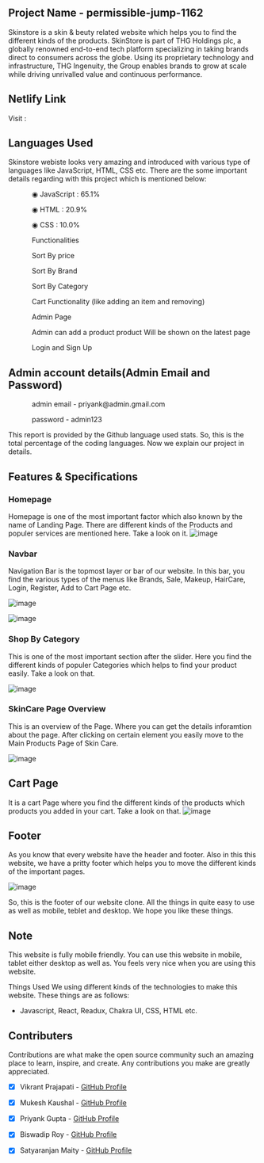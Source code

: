 ## Project Name - permissible-jump-1162
Skinstore is a skin & beuty related website which helps you to find the different kinds of the products. SkinStore is part of THG Holdings plc, a globally renowned end-to-end tech platform specializing in taking brands direct to consumers across the globe. Using its proprietary technology and infrastructure, THG Ingenuity, the Group enables brands to grow at scale while driving unrivalled value and continuous performance.

## Netlify Link

Visit : 

## Languages Used

Skinstore webiste looks very amazing and introduced with various type of languages like JavaScript, HTML, CSS etc. There are the some important details regarding with this project which is mentioned below:

<ul dir="auto">
 <ol dir="auto">◉ JavaScript : 65.1%</ol>
 <ol dir="auto">◉ HTML : 20.9%</ol>
 <ol dir="auto">◉ CSS : 10.0%</ol>
 </ul>
 <ul dir="auto">
 <ol dir="auto">Functionalities</ol>
 <ol dir="auto">Sort By price </ol>
 <ol dir="auto">Sort By Brand</ol>
 <ol dir="auto">Sort By Category</ol>
 <ol dir="auto">Cart Functionality (like adding an item and removing) </ol>
 <ol dir="auto">Admin Page</ol>
 <ol dir="auto">Admin can add a product product Will be shown on the latest page </ol>
 <ol dir="auto">Login and Sign Up </ol>
 </ul>
 
 ## Admin account details(Admin Email and Password)
  <ul dir="auto">
 
 <ol dir="auto">admin email - priyank@admin.gmail.com</ol>
 <ol dir="auto">password - admin123</ol>
 
 </ul>

This report is provided by the Github language used stats. So, this is the total percentage of the coding languages. Now we explain our project in details.

## Features & Specifications

### Homepage

Homepage is one of the most important factor which also known by the name of Landing Page. There are different kinds of the Products and populer services are mentioned here. Take a look on it.
![image](https://user-images.githubusercontent.com/97522154/208038198-80ece65b-59a6-42bc-aba6-238e8223e0f3.png)

### Navbar

Navigation Bar is the topmost layer or bar of our website. In this bar, you find the various types of the menus like Brands, Sale, Makeup, HairCare, Login, Register, Add to Cart Page etc.

![image](https://user-images.githubusercontent.com/97522154/208037197-8aa65996-50ee-4518-b64a-bf51f0e81242.png)

![image](https://user-images.githubusercontent.com/97522154/208038091-dfbe02c0-d7ae-4fce-88c6-5cab2a7d40d1.png)


### Shop By Category

This is one of the most important section after the slider. Here you find the different kinds of populer Categories which helps to find your product easily. Take a look on that.

![image](https://user-images.githubusercontent.com/97522154/208037470-2e84c1dc-794e-4fca-ac1e-9053b8353379.png)

### SkinCare Page Overview

This is an overview of the Page. Where you can get the details inforamtion about the page. After clicking on certain element you easily move to the Main Products Page of Skin Care.

![image](https://user-images.githubusercontent.com/97522154/208038383-a256579b-d0be-4868-9f86-baeb4120d75d.png)

## Cart Page

It is a cart Page where you find the different kinds of the products which products you added in your cart. Take a look on that.
![image](https://user-images.githubusercontent.com/97522154/208039210-3284dcbd-d317-49e1-8d3f-acbbd964f77f.png)

## Footer

As you know that every website have the header and footer. Also in this this website, we have a pritty footer which helps you to move the different kinds of the important pages.

![image](https://user-images.githubusercontent.com/97522154/208039642-1f75bf50-33f3-4c47-81cd-24fda0a4ed0b.png)

So, this is the footer of our website clone. All the things in quite easy to use as well as mobile, teblet and desktop. We hope you like these things.

## Note

This website is fully mobile friendly. You can use this website in mobile, tablet either desktop as well as. You feels very nice when you are using this website.

Things Used
We using different kinds of the technologies to make this website. These things are as follows:

- Javascript, React, Readux, Chakra UI, CSS, HTML etc.

## Contributers

 Contributions are what make the open source community such an amazing place to learn, inspire, and create. Any contributions you make are greatly appreciated.

- [x] Vikrant Prajapati - [GitHub Profile](https://github.com/stormyvikrant)
- [x] Mukesh Kaushal - [GitHub Profile](https://github.com/imukeshkaushal) 
- [x] Priyank Gupta - [GitHub Profile](https://github.com/priyankfz7)
- [x] Biswadip Roy - [GitHub Profile](https://github.com/amREDOX)
- [x] Satyaranjan Maity - [GitHub Profile](https://github.com/Satyaranjan8414)


